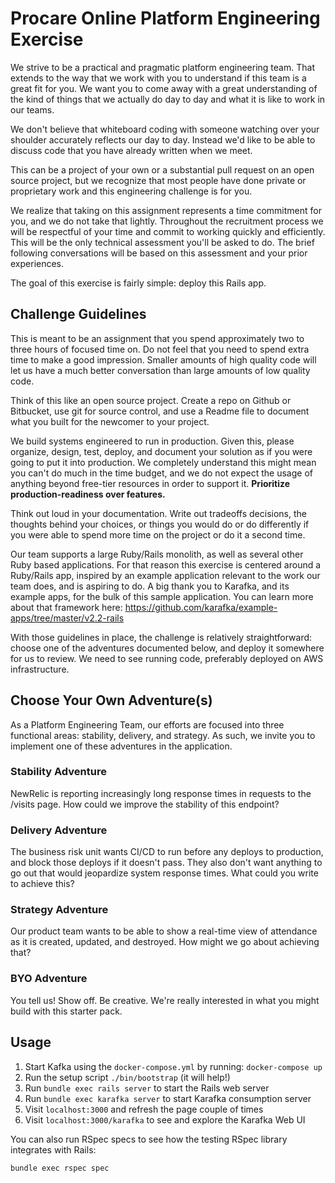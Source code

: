 # Procare Online Platform Engineering Exercise

We strive to be a practical and pragmatic platform engineering team. That extends to the way that we work with you to understand if this team is a great fit for you. We want you to come away with a great understanding of the kind of things that we actually do day to day and what it is like to work in our teams.

We don't believe that whiteboard coding with someone watching over your shoulder accurately reflects our day to day. Instead we'd like to be able to discuss code that you have already written when we meet.

This can be a project of your own or a substantial pull request on an open source project, but we recognize that most people have done private or proprietary work and this engineering challenge is for you.

We realize that taking on this assignment represents a time commitment for you, and we do not take that lightly. Throughout the recruitment process we will be respectful of your time and commit to working quickly and efficiently. This will be the only technical assessment you'll be asked to do. The brief following conversations will be based on this assessment and your prior experiences.

The goal of this exercise is fairly simple: deploy this Rails app.

## Challenge Guidelines
This is meant to be an assignment that you spend approximately two to three hours of focused time on. Do not feel that you need to spend extra time to make a good impression. Smaller amounts of high quality code will let us have a much better conversation than large amounts of low quality code.

Think of this like an open source project. Create a repo on Github or Bitbucket, use git for source control, and use a Readme file to document what you built for the newcomer to your project.

We build systems engineered to run in production. Given this, please organize, design, test, deploy, and document your solution as if you were going to put it into production. We completely understand this might mean you can't do much in the time budget, and we do not expect the usage of anything beyond free-tier resources in order to support it. **Prioritize production-readiness over features.**

Think out loud in your documentation. Write out tradeoffs decisions, the thoughts behind your choices, or things you would do or do differently if you were able to spend more time on the project or do it a second time.

Our team supports a large Ruby/Rails monolith, as well as several other Ruby based applications. For that reason this exercise is centered around a Ruby/Rails app, inspired by an example application relevant to the work our team does, and is aspiring to do. A big thank you to Karafka, and its example apps, for the bulk of this sample  application. You can learn more about that framework here: https://github.com/karafka/example-apps/tree/master/v2.2-rails

With those guidelines in place, the challenge is relatively straightforward: choose one of the adventures documented below, and deploy it somewhere for us to review. We need to see running code, preferably deployed on AWS infrastructure.

## Choose Your Own Adventure(s)

As a Platform Engineering Team, our efforts are focused into three functional areas: stability, delivery, and strategy. As such, we invite you to implement one of these adventures in the application.

### Stability Adventure
NewRelic is reporting increasingly long response times in requests to the /visits page. How could we improve the stability of this endpoint?

### Delivery Adventure
The business risk unit wants CI/CD to run before any deploys to production, and block those deploys if it doesn't pass. They also don't want anything to go out that would jeopardize system response times. What could you write to achieve this?

### Strategy Adventure
Our product team wants to be able to show a real-time view of attendance as it is created, updated, and destroyed. How might we go about achieving that?

### BYO Adventure
You tell us! Show off. Be creative. We're really interested in what you might build with this starter pack.


## Usage

1. Start Kafka using the `docker-compose.yml` by running: `docker-compose up`
2. Run the setup script `./bin/bootstrap` (it will help!)
3. Run `bundle exec rails server` to start the Rails web server
4. Run `bundle exec karafka server` to start Karafka consumption server
5. Visit `localhost:3000` and refresh the page couple of times
6. Visit `localhost:3000/karafka` to see and explore the Karafka Web UI

You can also run RSpec specs to see how the testing RSpec library integrates with Rails:

```
bundle exec rspec spec
```
